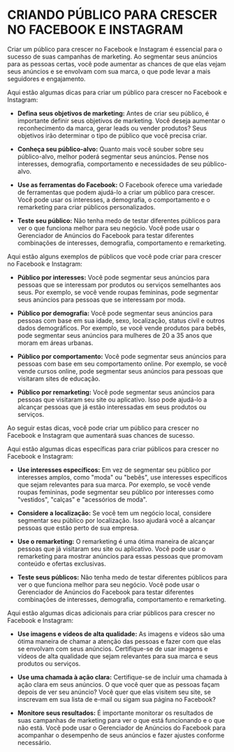# CRIANDO PÚBLICO PARA CRESCER NO FACEBOOK E INSTAGRAM
Criar um público para crescer no Facebook e Instagram é essencial para o sucesso de suas campanhas de marketing. Ao segmentar seus anúncios para as pessoas certas, você pode aumentar as chances de que elas vejam seus anúncios e se envolvam com sua marca, o que pode levar a mais seguidores e engajamento.

Aqui estão algumas dicas para criar um público para crescer no Facebook e Instagram:

* **Defina seus objetivos de marketing:** Antes de criar seu público, é importante definir seus objetivos de marketing. Você deseja aumentar o reconhecimento da marca, gerar leads ou vender produtos? Seus objetivos irão determinar o tipo de público que você precisa criar.

* **Conheça seu público-alvo:** Quanto mais você souber sobre seu público-alvo, melhor poderá segmentar seus anúncios. Pense nos interesses, demografia, comportamento e necessidades de seu público-alvo.

* **Use as ferramentas do Facebook:** O Facebook oferece uma variedade de ferramentas que podem ajudá-lo a criar um público para crescer. Você pode usar os interesses, a demografia, o comportamento e o remarketing para criar públicos personalizados.

* **Teste seu público:** Não tenha medo de testar diferentes públicos para ver o que funciona melhor para seu negócio. Você pode usar o Gerenciador de Anúncios do Facebook para testar diferentes combinações de interesses, demografia, comportamento e remarketing.

Aqui estão alguns exemplos de públicos que você pode criar para crescer no Facebook e Instagram:

* **Público por interesses:** Você pode segmentar seus anúncios para pessoas que se interessam por produtos ou serviços semelhantes aos seus. Por exemplo, se você vende roupas femininas, pode segmentar seus anúncios para pessoas que se interessam por moda.

* **Público por demografia:** Você pode segmentar seus anúncios para pessoas com base em sua idade, sexo, localização, status civil e outros dados demográficos. Por exemplo, se você vende produtos para bebês, pode segmentar seus anúncios para mulheres de 20 a 35 anos que moram em áreas urbanas.

* **Público por comportamento:** Você pode segmentar seus anúncios para pessoas com base em seu comportamento online. Por exemplo, se você vende cursos online, pode segmentar seus anúncios para pessoas que visitaram sites de educação.

* **Público por remarketing:** Você pode segmentar seus anúncios para pessoas que visitaram seu site ou aplicativo. Isso pode ajudá-lo a alcançar pessoas que já estão interessadas em seus produtos ou serviços.

Ao seguir estas dicas, você pode criar um público para crescer no Facebook e Instagram que aumentará suas chances de sucesso.

Aqui estão algumas dicas específicas para criar públicos para crescer no Facebook e Instagram:

* **Use interesses específicos:** Em vez de segmentar seu público por interesses amplos, como "moda" ou "bebês", use interesses específicos que sejam relevantes para sua marca. Por exemplo, se você vende roupas femininas, pode segmentar seu público por interesses como "vestidos", "calças" e "acessórios de moda".

* **Considere a localização:** Se você tem um negócio local, considere segmentar seu público por localização. Isso ajudará você a alcançar pessoas que estão perto de sua empresa.

* **Use o remarketing:** O remarketing é uma ótima maneira de alcançar pessoas que já visitaram seu site ou aplicativo. Você pode usar o remarketing para mostrar anúncios para essas pessoas que promovam conteúdo e ofertas exclusivas.

* **Teste seus públicos:** Não tenha medo de testar diferentes públicos para ver o que funciona melhor para seu negócio. Você pode usar o Gerenciador de Anúncios do Facebook para testar diferentes combinações de interesses, demografia, comportamento e remarketing.

Aqui estão algumas dicas adicionais para criar públicos para crescer no Facebook e Instagram:

* **Use imagens e vídeos de alta qualidade:** As imagens e vídeos são uma ótima maneira de chamar a atenção das pessoas e fazer com que elas se envolvam com seus anúncios. Certifique-se de usar imagens e vídeos de alta qualidade que sejam relevantes para sua marca e seus produtos ou serviços.

* **Use uma chamada à ação clara:** Certifique-se de incluir uma chamada à ação clara em seus anúncios. O que você quer que as pessoas façam depois de ver seu anúncio? Você quer que elas visitem seu site, se inscrevam em sua lista de e-mail ou sigam sua página no Facebook?

* **Monitore seus resultados:** É importante monitorar os resultados de suas campanhas de marketing para ver o que está funcionando e o que não está. Você pode usar o Gerenciador de Anúncios do Facebook para acompanhar o desempenho de seus anúncios e fazer ajustes conforme necessário.